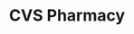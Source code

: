 ---
title: "CVS Pharmacy"
url: /north-richland-hills/cvs-pharmacy-precinct-line-road/
shop: Drogerie
---